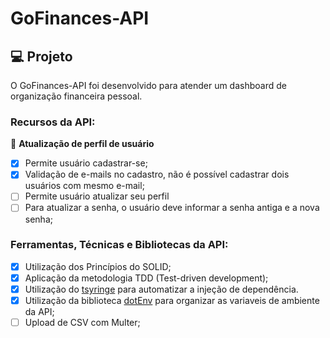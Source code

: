# GoFinances-API

## 💻 Projeto

O GoFinances-API foi desenvolvido para atender um dashboard de organização
financeira pessoal.

### Recursos da API:

👥 **Atualização de perfil de usuário**

- [x] Permite usuário cadastrar-se;
- [x] Validação de e-mails no cadastro, não é possível cadastrar dois usuários com mesmo e-mail;
- [ ] Permite usuário atualizar seu perfil
- [ ] Para atualizar a senha, o usuário deve informar a senha antiga e a nova senha;

### Ferramentas, Técnicas e Bibliotecas da API:

- [x] Utilização dos Princípios do SOLID;
- [x] Aplicação da metodologia TDD (Test-driven development);
- [x] Utilização do [tsyringe](https://github.com/microsoft/tsyringe) para automatizar a injeção de dependência.
- [x] Utilização da biblioteca [dotEnv](https://www.npmjs.com/package/dotenv) para organizar as variaveis de ambiente da API;
- [ ] Upload de CSV com Multer;
